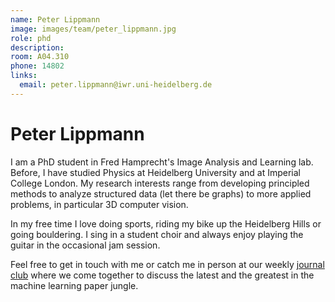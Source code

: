 ```yaml
---
name: Peter Lippmann
image: images/team/peter_lippmann.jpg
role: phd
description:
room: A04.310
phone: 14802
links:
  email: peter.lippmann@iwr.uni-heidelberg.de
---
```


# Peter Lippmann


I am a PhD student in Fred Hamprecht's Image Analysis and Learning lab. Before, I have studied Physics at Heidelberg University and at Imperial College London. My research interests range from developing principled methods to analyze structured data (let there be graphs) to more applied problems, in particular 3D computer vision.

In my free time I love doing sports, riding my bike up the Heidelberg Hills or going bouldering. I sing in a student choir and always enjoy playing the guitar in the occasional jam session. 

Feel free to get in touch with me or catch me in person at our weekly [journal club](https://hci.iwr.uni-heidelberg.de/ial/sem-jc) where we come together to discuss the latest and the greatest in the machine learning paper jungle.